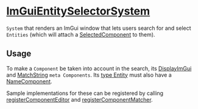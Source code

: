 # [ImGuiEntitySelectorSystem](ImGuiEntitySelectorSystem.hpp)

`System` that renders an ImGui window that lets users search for and select `Entities` (which will attach a [SelectedComponent](../components/SelectedComponent.hpp) to them).

## Usage

To make a `Component` be taken into account in the search, its [DisplayImGui](../components/meta/DisplayImGui.md) and [MatchString]("../components/meta/MatchString.md) `meta Components`. Its [type Entity](../helpers/TypeHelper.md) must also have a [NameComponent](../components/data/NameComponent.md).

Sample implementations for these can be registered by calling [registerComponentEditor](../helpers/RegisterComponentEditor.md) and [registerComponentMatcher](../helpers/RegisterComponentMatcher.md).